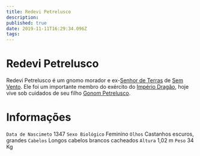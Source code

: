 ```yaml
---
title: Redevi Petrelusco
description: 
published: true
date: 2019-11-11T16:29:34.096Z
tags: 
---
```


<!-- SUBTITLE: Visão geral sobre Redevi Petrelusco -->

# Redevi Petrelusco
Redevi Petrelusco é um gnomo morador e ex-[Senhor de Terras](http://localhost/rankings-e-titulos/senhor-de-terras#senhor-de-terras) de [Sem Vento](http://localhost/lugares/plano-material/drafeon/sudeste-de-drafeon/sem-vento#sem-vento). Ele foi um importante membro do exército do [Império Dragão](http://localhost/faccoes/nacoes/imperio-dragao#imperio-dragao), hoje vive sob cuidados de seu filho [Gonom Petrelusco](http://localhost/individuos/gonom-petrelusco#gonom-petrelusco).

# Informações
`Data de Nascimeto` 1347 
`Sexo Biológico` Feminino
`Olhos` Castanhos escuros, grandes
`Cabelos` Longos cabelos brancos cacheados
`Altura` 1,02 m
`Peso` 34 Kg
